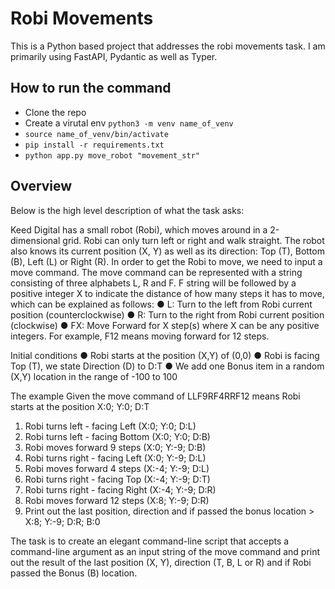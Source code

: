 # Robi Movements


This is a Python based project that addresses the robi movements task. I am primarily using FastAPI, Pydantic as well as Typer.


## How to run the command

- Clone the repo
- Create a virutal env `python3 -m venv name_of_venv`
- `source name_of_venv/bin/activate`
- `pip install -r requirements.txt`
- `python app.py move_robot "movement_str"`


## Overview

Below is the high level description of what the task asks:

Keed Digital has a small robot (Robi), which moves around in a 2-dimensional grid. Robi can
only turn left or right and walk straight. The robot also knows its current position (X, Y) as well
as its direction: Top (T), Bottom (B), Left (L) or Right (R).
In order to get the Robi to move, we need to input a move command. The move command can
be represented with a string consisting of three alphabets L, R and F. F string will be followed by
a positive integer X to indicate the distance of how many steps it has to move, which can be
explained as follows:
● L: Turn to the left from Robi current position (counterclockwise)
● R: Turn to the right from Robi current position (clockwise)
● FX: Move Forward for X step(s) where X can be any positive integers. For example, F12
means moving forward for 12 steps.

Initial conditions
● Robi starts at the position (X,Y) of (0,0)
● Robi is facing Top (T), we state Direction (D) to D:T
● We add one Bonus item in a random (X,Y) location in the range of -100 to 100


The example
Given the move command of LLF9RF4RRF12 means
Robi starts at the position X:0; Y:0; D:T
1. Robi turns left - facing Left (X:0; Y:0; D:L)
2. Robi turns left - facing Bottom (X:0; Y:0; D:B)
3. Robi moves forward 9 steps (X:0; Y:-9; D:B)
4. Robi turns right - facing Left (X:0; Y:-9; D:L)
5. Robi moves forward 4 steps (X:-4; Y:-9; D:L)
6. Robi turns right - facing Top (X:-4; Y:-9; D:T)
7. Robi turns right - facing Right (X:-4; Y:-9; D:R)
8. Robi moves forward 12 steps (X:8; Y:-9; D:R)
9. Print out the last position, direction and if passed the bonus location &gt; X:8; Y:-9; D:R;
B:0

The task is to create an elegant command-line script that accepts a command-line argument as an input string of the move command and print
out the result of the last position (X, Y), direction (T, B, L or R) and if Robi passed the Bonus (B) location.